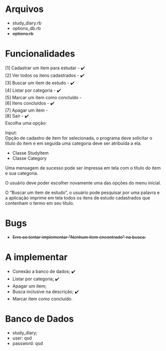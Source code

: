 # Arquivos
- study_diary.rb
- options_db.rb
- ~~options.rb~~

# Funcionalidades
[1] Cadastrar um item para estudar  - :heavy_check_mark:  
[2] Ver todos os itens cadastrados  - :heavy_check_mark:  
[3] Buscar um item de estudo        - :heavy_check_mark:  
[4] Listar por categoria            - :heavy_check_mark:  
[5] Marcar um item como concluído   -  
[6] Itens concluídos                - :heavy_check_mark:  
[7] Apagar um item                  -  
[8] Sair                            - :heavy_check_mark:  
Escolha uma opção:  
  
Input:  
Opção de cadastro de item for selecionada, o programa deve solicitar o título do item e em seguida uma categoria deve ser atribuída a ela.  
  
- Classe StudyItem  
- Classe Category  
  
Uma mensagem de sucesso pode ser impressa em tela com o título do item e sua categoria.  
  
O usuário deve poder escolher novamente uma das opções do menu inicial.  
  
O “Buscar um item de estudo”, o usuário pode pesquisar por uma palavra e a aplicação imprime em tela todos os itens de estudo cadastrados que contenham o termo em seu título.  
  
# Bugs
- ~~Erro ao tentar implementar "Nenhum item encontrado" na busca.~~

# A implementar
- Conexão a banco de dados; :heavy_check_mark:
- Listar por categoria; :heavy_check_mark:
- Apagar um item;
- Busca inclusive na descrição; :heavy_check_mark:
- Marcar item como concluído.

# Banco de Dados
- study_diary;
- user: qsd
- password: qsd

